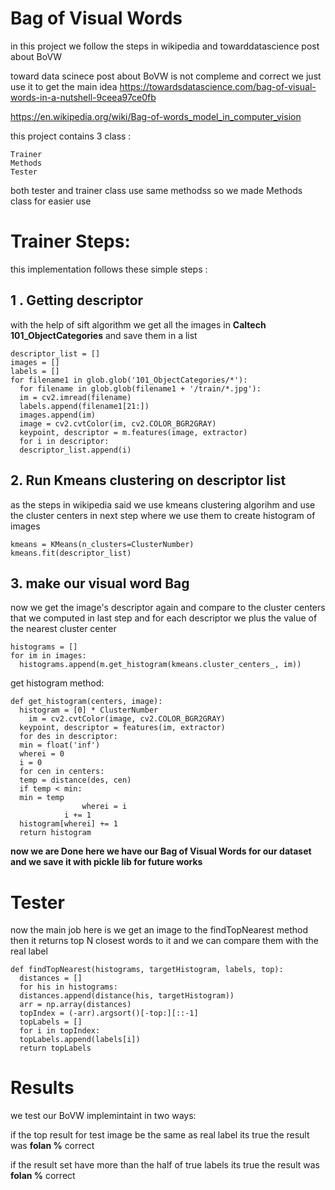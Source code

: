 # Bag of Visual Words

in this project we follow the steps in wikipedia and towarddatascience post about BoVW

toward data scinece post about BoVW is not compleme and correct we just use it to get the main idea
https://towardsdatascience.com/bag-of-visual-words-in-a-nutshell-9ceea97ce0fb

https://en.wikipedia.org/wiki/Bag-of-words_model_in_computer_vision

this project contains 3 class :

	Trainer
	Methods
	Tester

both tester and trainer class use same methodss so we made Methods class for easier use 


# Trainer Steps:

this implementation follows these simple steps :

## 1 . Getting descriptor
with the help of sift algorithm we get all the images in **Caltech  101_ObjectCategories** and save them in a list
   

    descriptor_list = []  
    images = []  
    labels = []  
    for filename1 in glob.glob('101_ObjectCategories/*'):  
      for filename in glob.glob(filename1 + '/train/*.jpg'):  
      im = cv2.imread(filename)  
      labels.append(filename1[21:])  
      images.append(im)  
      image = cv2.cvtColor(im, cv2.COLOR_BGR2GRAY)  
      keypoint, descriptor = m.features(image, extractor)  
      for i in descriptor:  
      descriptor_list.append(i)

## 2. Run Kmeans clustering on descriptor list

as the steps in wikipedia said we use kmeans clustering algorihm and use the cluster centers in next step where we use them to create histogram of images 

    kmeans = KMeans(n_clusters=ClusterNumber)  
    kmeans.fit(descriptor_list)

## 3. make our visual word Bag
now we get the image's descriptor again and compare to the cluster centers that we computed in last step and for each descriptor we plus the value of the nearest cluster center

    histograms = []  
    for im in images:  
      histograms.append(m.get_histogram(kmeans.cluster_centers_, im))
get histogram method:

    def get_histogram(centers, image):  
      histogram = [0] * ClusterNumber  
        im = cv2.cvtColor(image, cv2.COLOR_BGR2GRAY)  
      keypoint, descriptor = features(im, extractor)  
      for des in descriptor:  
      min = float('inf')  
      wherei = 0  
      i = 0  
      for cen in centers:  
      temp = distance(des, cen)  
      if temp < min:  
      min = temp  
                    wherei = i  
                i += 1  
      histogram[wherei] += 1  
      return histogram



 **now we are Done here we have our Bag of Visual Words for our dataset and we save it with pickle lib for future works** 


# Tester 

now the main job here is  we get an image to the findTopNearest method 
then it returns top N closest words to it
and we can compare them with the real label  

    def findTopNearest(histograms, targetHistogram, labels, top):  
      distances = []  
      for his in histograms:  
      distances.append(distance(his, targetHistogram))  
      arr = np.array(distances)  
      topIndex = (-arr).argsort()[-top:][::-1]  
      topLabels = []  
      for i in topIndex:  
      topLabels.append(labels[i])  
      return topLabels




# Results
we test our BoVW implemintaint in two ways:

if the top result for test image be the same as real label its true the result was  **folan %** correct 

if the result set have more than the half of true labels its true the result was **folan %** correct
